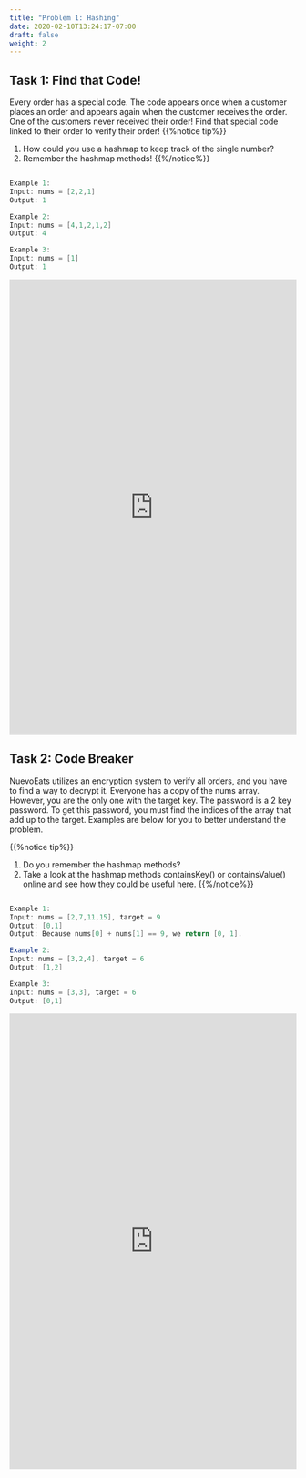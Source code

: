 ```yaml
---
title: "Problem 1: Hashing"
date: 2020-02-10T13:24:17-07:00
draft: false
weight: 2
--- 
```


<link rel="stylesheet" href="../style.css">


## Task 1: Find that Code!

Every order has a special code. The code appears once when a customer places an order and appears again when the customer receives the order. One of the customers never received their order! Find that special code linked to their order to verify their order!
{{%notice tip%}}
1. How could you use a hashmap to keep track of the single number?
2. Remember the hashmap methods!
{{%/notice%}}

```java

Example 1:
Input: nums = [2,2,1]
Output: 1

Example 2:
Input: nums = [4,1,2,1,2]
Output: 4

Example 3:
Input: nums = [1]
Output: 1

```

<iframe frameborder="0" width="100%" height="800px" src="https://replit.com/@nuevofoundation/SingleNumber?lite=true"></iframe>

## Task 2: Code Breaker

<p>NuevoEats utilizes an encryption system to verify all orders, and you have to find a way to decrypt it. Everyone has a copy of the nums array. However, you are the only one with the target key. The password is a 2 key password. To get this password, you must find the indices of the array that add up to the target. Examples are below for you to better understand the problem. </p>


{{%notice tip%}}
1. Do you remember the hashmap methods?
2. Take a look at the hashmap methods containsKey() or containsValue() online and see how they could be useful here.
{{%/notice%}}

```java

Example 1:
Input: nums = [2,7,11,15], target = 9
Output: [0,1]
Output: Because nums[0] + nums[1] == 9, we return [0, 1].

Example 2:
Input: nums = [3,2,4], target = 6
Output: [1,2]

Example 3:
Input: nums = [3,3], target = 6
Output: [0,1]
```

<iframe frameborder="0" width="100%" height="800px" src="https://replit.com/@nuevofoundation/TwoSum?lite=true"></iframe>